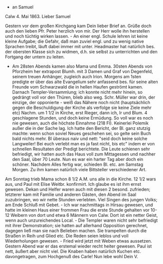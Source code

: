 + an Samuel

 Calw 4. Mai 1863.
Lieber Samuel

Gestern vor dem großen Kirchgang kam Dein lieber Brief an. Grüße doch auch den lieben Pfr. Peter herzlich von mir. Der Herr wolle ihn herstellen und noch tüchtig wirken lassen. - An einer engl. Schule lehren ist keine kleine Aufgabe; die Gefahr, daß man zuviel engl. und zu wenig native Sprachen treibt, läuft dabei immer mit unter. Headmaster hat natürlich bes. der obersten Klasse sich zu widmen, d.h. sie selbst zu unterrichten und den Fortgang der untern zu leiten.

- Am 28sten Abends kamen also Mama und Emma. 30sten Abends von Pforzheim her extrapost Blumh. mit 3 Damen und Graf von Degenfeld, seinem treuen Anhänger, zugleich auch Irion. Morgens am 1sten predigte er über das alte Evangelium sehr anfassend bes. für seine alten Freunde vom Schwarzwald die in hellen Haufen geströmt kamen. Darnach Templer-Versammlung; ich konnte nicht mehr hinein, so gedrängt voll vor den Thüren, blieb also weg. Schr. Müller war drin, der einzige, der opponierte - weiß das Nähere noch nicht (hauptsächlich gegen die Beschuldigung der Kirche als verfolge sie keine Ziele mehr etc) Nachm. um 1 1/2 in Kirche, erst Rieger, dann ich, Ir und Blum. 4 geschlagene Stunden, und doch keine Ermüdung. So voll war es noch nie gewesen, auch die höchste Einnahme (218 Fl). Keinerlei Polemik außer die in der Sache lag. Ich hatte den Bericht, der Bl. ganz stutzig machte: wenn schon soviel Neues geschehen sei, so gelte sein Buch bald nichts mehr. Bl überaus naiv und nett: "seid doch keine solche Langweiler! Bei euch verlebt man es ja fast nicht, bis etc" indem er von schnellen Resultaten der Predigt berichtete. Die Leute schienen sehr befriedigt, wir hatten auch das Haus voll zum Mittagessen und nachher den Saal, über 70 Leute. Nun es war ein harter Tag aber doch ein schöner. Nachdem Alles fertig war, schieden Bl. etc. am Samstag Morgen. Zu ihm kamen natürlich viele Bittsteller verschiedener Art.

Am Sonntag trieb Mama schon 8 1/2 A.M. uns alle in die Kirche. 12 1/2 wars aus, und Paul mit Elise Weitbr. konfirmirt. Ich glaube es ist ihm ernst gewesen. Dekan und Helfer waren auch mit diesen 2 besond. zufrieden; letzterer kam mit Familie und anderen Gästen, den Abend im Saal zuzubringen, wo wir nette Stunden verlebten. Viel Singen des jungen Volks; am Ende Schluß mit Gebet. - Ich war nachmittags in Hirsau gewesen, und hatte im kleinen Haus einer frommen Frau die erste Stunde gehalten vor 10-12 Weibern von dort und etwa 6 Männern von Calw. Dort ist ein netter Geist, wenn auch unzureichendes Local. - Die Templer waren nicht sehr befriedigt mit ihrer Demonstration; sie hatten auf allerhand Opposition gerechnet, dagegen ließ man sie nach Belieben machen. Sie trampelten durch die Straßen in Reih und Glied etc. Die Reden seien leblos und voll Wiederholungen gewesen. - Fried wird jetzt mit Weben etwas aussetzen. Gestern Abend war er das erstemal wieder recht heiter gewesen. Paul ist nett, äußert aber nicht viel. Die Knaben haben natürlich Kuchen etc. davongetragen, zum Hochgenuß des Carle! Nun lebe wohl
 Dein V.

